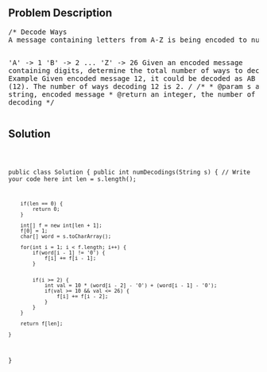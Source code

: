 <!--
<style>
  body { font-family: Arial, sans-serif; }
  .container { max-width: 100%; margin: auto; padding: 20px; }
  .comment-block { background-color: #f9f9f9; padding: 10px; border-left: 5px solid #ccc; max-width: 500px; margin: auto; word-wrap: break-word; white-space: pre-wrap; }
  .code-block { background-color: #f4f4f4; padding: 10px; border: 1px solid #ddd; }
</style>
-->

<div class='container'>
<h2>Problem Description</h2>
<div class='comment-block'>
<pre>
/* Decode Ways 
A message containing letters from A-Z is being encoded to numbers using the following mapping:

'A' -> 1
'B' -> 2
...
'Z' -> 26
Given an encoded message containing digits, determine the total number of ways to decode it.
Example
Given encoded message 12, it could be decoded as AB (1 2) or L (12).
The number of ways decoding 12 is 2.
*/
    /**
     * @param s a string,  encoded message
     * @return an integer, the number of ways decoding
     */
</pre>
</div>

<h2>Solution</h2>
<div class='code-block'>
<pre><code class='language-java'>

public class Solution {
    public int numDecodings(String s) {
        // Write your code here
        int len = s.length();
        
        if(len == 0) {
            return 0;
        }
        
        int[] f = new int[len + 1];
        f[0] = 1;
        char[] word = s.toCharArray();
        
        for(int i = 1; i < f.length; i++) {
            if(word[i - 1] != '0') {
                f[i] += f[i - 1];
            }
            
            
            if(i >= 2) {
                int val = 10 * (word[i - 2] - '0') + (word[i - 1] - '0');
                if(val >= 10 && val <= 26) {
                    f[i] += f[i - 2];
                }
            }
        }
        
        return f[len];
        
    }
}</code></pre>
</div>
</div>
